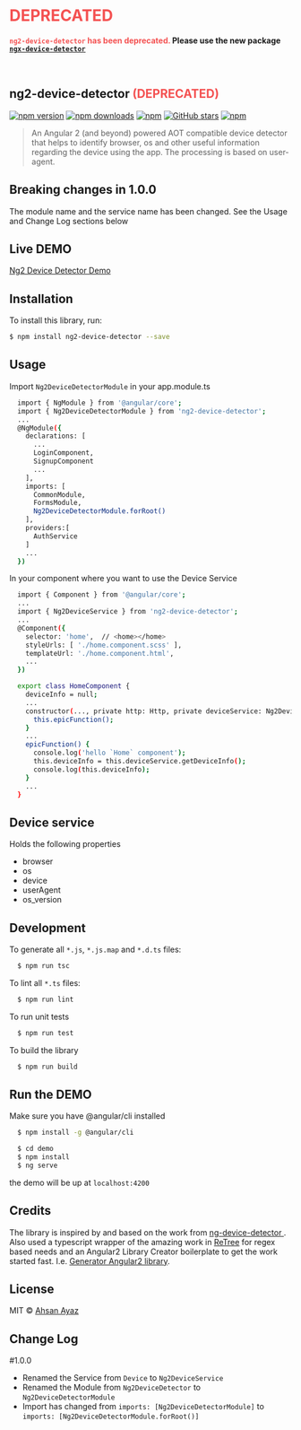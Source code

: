 

# <span style="color:#f45252">DEPRECATED</span>

**<span style="color:#f45252">`ng2-device-detector` has been deprecated.</span> Please use the new package [`ngx-device-detector`](https://www.npmjs.com/package/ngx-device-detector)**

<br/>


## ng2-device-detector <span style="color:#f45252">(DEPRECATED)</span>

[![npm version](https://img.shields.io/npm/v/ng2-device-detector.svg)](https://www.npmjs.com/package/ng2-device-detector) [![npm downloads](https://img.shields.io/npm/dm/ng2-device-detector.svg)](https://www.npmjs.com/package/ng2-device-detector)
[![npm](https://img.shields.io/npm/dt/ng2-device-detector.svg?style=flat-square)](https://github.com/KoderLabs/ng2-device-detector)
[![GitHub stars](https://img.shields.io/github/stars/KoderLabs/ng2-device-detector.svg?style=social&label=Star&style=flat-square)](https://github.com/KoderLabs/ng2-device-detector)
[![npm](https://img.shields.io/npm/l/ng2-device-detector.svg?style=flat-square)](https://github.com/KoderLabs/ng2-device-detector)

> An Angular 2 (and beyond) powered AOT compatible device detector that helps to identify browser, os and other useful information regarding the device using the app. The processing is based on user-agent.

## Breaking changes in 1.0.0
The module name and the service name has been changed. See the Usage and Change Log sections below

## Live DEMO

[Ng2 Device Detector Demo](https://koderlabs.github.io/ng2-device-detector)



## Installation

To install this library, run:

```bash
$ npm install ng2-device-detector --save
```

## Usage
Import `Ng2DeviceDetectorModule` in your app.module.ts
```bash
  import { NgModule } from '@angular/core';
  import { Ng2DeviceDetectorModule } from 'ng2-device-detector';
  ...
  @NgModule({
    declarations: [
      ...
      LoginComponent,
      SignupComponent
      ...
    ],
    imports: [
      CommonModule,
      FormsModule,
      Ng2DeviceDetectorModule.forRoot()
    ],
    providers:[
      AuthService
    ]
    ...
  })
```

In your component where you want to use the Device Service
```bash
  import { Component } from '@angular/core';
  ...
  import { Ng2DeviceService } from 'ng2-device-detector';
  ...
  @Component({
    selector: 'home',  // <home></home>
    styleUrls: [ './home.component.scss' ],
    templateUrl: './home.component.html',
    ...
  })

  export class HomeComponent {
    deviceInfo = null;
    ...
    constructor(..., private http: Http, private deviceService: Ng2DeviceService) {
      this.epicFunction();
    }
    ...
    epicFunction() {
      console.log('hello `Home` component');
      this.deviceInfo = this.deviceService.getDeviceInfo();
      console.log(this.deviceInfo);
    }
    ...
  }

```

## Device service
Holds the following properties
* browser
* os
* device
* userAgent
* os_version

## Development

To generate all `*.js`, `*.js.map` and `*.d.ts` files:

```bash
  $ npm run tsc
```

To lint all `*.ts` files:

```bash
  $ npm run lint
```

To run unit tests
```bash
  $ npm run test
```

To build the library
```bash
  $ npm run build
```


## Run the DEMO

Make sure you have @angular/cli installed

```bash
  $ npm install -g @angular/cli
```

```bash
  $ cd demo
  $ npm install
  $ ng serve
```

the demo will be up at `localhost:4200`

## Credits

The library is inspired by and based on the work from [ng-device-detector ](https://github.com/srfrnk/ng-device-detector). Also used a typescript wrapper of the amazing work in [ReTree](https://github.com/srfrnk/re-tree) for regex based needs and an Angular2 Library Creator boilerplate to get the work started fast. I.e. [Generator Angular2 library](https://github.com/jvandemo/generator-angular2-library).

## License

MIT © [Ahsan Ayaz](https://github.com/AhsanAyaz)



## Change Log

#1.0.0 

- Renamed the Service from `Device` to `Ng2DeviceService`
- Renamed the Module from `Ng2DeviceDetector` to `Ng2DeviceDetectorModule`
- Import has changed from `imports: [Ng2DeviceDetectorModule]` to `imports: [Ng2DeviceDetectorModule.forRoot()]`
